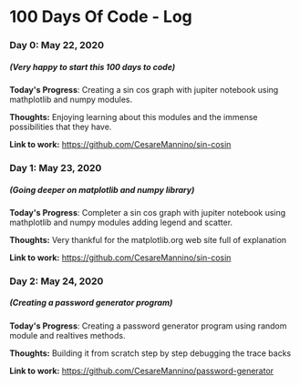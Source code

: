 # 100 Days Of Code - Log

### Day 0: May 22, 2020 
##### (Very happy to start this 100 days to code)

**Today's Progress**: Creating a sin cos graph with jupiter notebook using mathplotlib and numpy modules.

**Thoughts:** Enjoying learning about this modules and the immense possibilities that they have.

**Link to work:** https://github.com/CesareMannino/sin-cosin


### Day 1: May 23, 2020 
##### (Going deeper on matplotlib and numpy library)

**Today's Progress**: Completer a sin cos graph with jupiter notebook using mathplotlib and numpy modules adding legend and scatter.

**Thoughts:** Very thankful for the matplotlib.org web site full of explanation

**Link to work:** https://github.com/CesareMannino/sin-cosin


### Day 2: May 24, 2020 
##### (Creating a password generator program)

**Today's Progress**: Creating a password generator program using random module and realtives methods.

**Thoughts:** Building it from scratch step by step debugging the trace backs

**Link to work:** https://github.com/CesareMannino/password-generator
